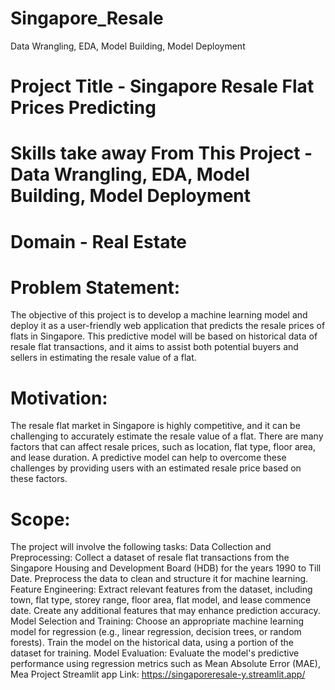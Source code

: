 # Singapore_Resale
Data Wrangling, EDA, Model Building, Model Deployment
# Project Title - Singapore  Resale Flat Prices Predicting
# Skills take away From This Project - Data Wrangling, EDA, Model Building, Model Deployment
# Domain - Real Estate

# Problem Statement:
The objective of this project is to develop a machine learning model and deploy it as a user-friendly web application that predicts the resale prices of flats in Singapore. This predictive model will be based on historical data of resale flat transactions, and it aims to assist both potential buyers and sellers in estimating the resale value of a flat.
# Motivation:
The resale flat market in Singapore is highly competitive, and it can be challenging to accurately estimate the resale value of a flat. There are many factors that can affect resale prices, such as location, flat type, floor area, and lease duration. A predictive model can help to overcome these challenges by providing users with an estimated resale price based on these factors.

# Scope:
The project will involve the following tasks:
Data Collection and Preprocessing: Collect a dataset of resale flat transactions from the Singapore Housing and Development Board (HDB) for the years 1990 to Till Date. Preprocess the data to clean and structure it for machine learning.
Feature Engineering: Extract relevant features from the dataset, including town, flat type, storey range, floor area, flat model, and lease commence date. Create any additional features that may enhance prediction accuracy.
Model Selection and Training: Choose an appropriate machine learning model for regression (e.g., linear regression, decision trees, or random forests). Train the model on the historical data, using a portion of the dataset for training.
Model Evaluation: Evaluate the model's predictive performance using regression metrics such as Mean Absolute Error (MAE), Mea
Project Streamlit app Link: https://singaporeresale-y.streamlit.app/

